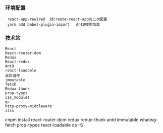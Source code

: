 ### 环境配置
     react-app-rewired  对create-react-app的二次配置
     yarn add babel-plugin-import   AntD按需加载

### 技术站
    React
    React-router-dom
    Redux
    React-redux
    AntD
    react-loadable
    高阶组件
    immutable
    fetch
    Redux-thunk
    prop-types
    css_modules
    qs
    http-proxy-middleware
    xlsx


cnpm install react-router-dom redux redux-thunk antd immutable whatwg-fetch prop-types react-loadable qs -S



